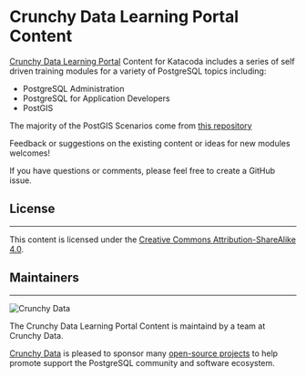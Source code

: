 # Crunchy Data Learning Portal Content

[Crunchy Data Learning Portal](https://learn.crunchydata.com/) Content for Katacoda includes a series of self driven training modules for a variety of PostgreSQL topics including:


* PostgreSQL Administration
* PostgreSQL for Application Developers
* PostGIS

The majority of the PostGIS Scenarios come from [this repository](https://github.com/postgis/postgis-workshops)

Feedback or suggestions on the existing content or ideas for new modules welcomes!

If you have questions or comments, please feel free to create a GitHub issue.  

## License
-------

This content is licensed under the [Creative Commons Attribution-ShareAlike 4.0](https://creativecommons.org/licenses/by-sa/4.0/).

## Maintainers
-------


![Crunchy Data](https://github.com/CrunchyData/crunchy-katacoda/assets/avatar.png)

The Crunchy Data Learning Portal Content is maintaind by a team at Crunchy Data. 

[Crunchy Data](https://www.crunchydata.com/) is pleased to sponsor many [open-source projects](https://github.com/CrunchyData/) to help promote support the PostgreSQL community and software ecosystem.

